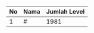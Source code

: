 | No | Nama            | Jumlah Level |
|----|-----------------|--------------|
| 1  | #    |    1981        |
